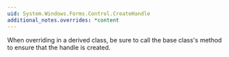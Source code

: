 ```yaml
---
uid: System.Windows.Forms.Control.CreateHandle
additional_notes.overrides: *content
---
```


<p>When overriding <xref href="System.Windows.Forms.Control.CreateHandle"></xref> in a derived class, be sure to call the base class's <xref href="System.Windows.Forms.Control.CreateHandle"></xref> method to ensure that the handle is created.</p>


